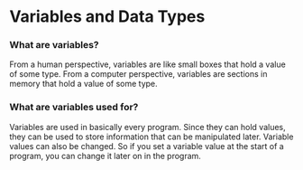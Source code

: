 # Variables and Data Types

### What are variables?

From a human perspective, variables are like small boxes that hold a value of some type.
From a computer perspective, variables are sections in memory that hold a value of some type.

### What are variables used for?

Variables are used in basically every program. Since they can hold values, they can be used to store information that can be manipulated later.
Variable values can also be changed. So if you set a variable value at the start of a program, you can change it later on in the program.

### 
